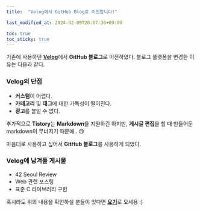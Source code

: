 ```yaml
---
title:  "Velog에서 GitHub Blog로 이전합니다!"

last_modified_at: 2024-02-09T20:07:36+09:00

toc: true
toc_sticky: true
---
```


기존에 사용하던 [**Velog**](https://velog.io/@m2nja201/posts)에서 **GitHub 블로그**로 이전하였다.
블로그 플랫폼을 변경한 이유는 다음과 같다.

### Velog의 단점
- **커스텀**이 어렵다.
- **카테고리** 및 **태그**에 대한 가독성이 떨어진다.
- **광고**를 붙일 수 없다.

추가적으로 **Tistory**는 **Markdown**을 지원하긴 하지만, **게시글 편집**을 할 때 만들어둔 markdown이 무너지기 때문에.. 😢

마음대로 사용하고 싶어서 **GitHub 블로그**를 사용하게 되었다.

### Velog에 남겨둘 게시물
- 42 Seoul Review
- Web 관련 포스팅
- 표준 C 라이브러리 구현

혹시라도 위의 내용을 확인하실 분들이 있다면 [**요기**](https://velog.io/@m2nja201/posts)로 오세용 :)